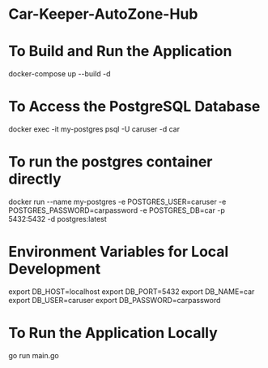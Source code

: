 # Car-Keeper-AutoZone-Hub

# To Build and Run the Application
docker-compose up --build -d

# To Access the PostgreSQL Database
docker exec -it my-postgres psql -U caruser -d car

# To run the postgres container directly
docker run --name my-postgres   -e POSTGRES_USER=caruser   -e POSTGRES_PASSWORD=carpassword   -e POSTGRES_DB=car   -p 5432:5432   -d postgres:latest

# Environment Variables for Local Development
export DB_HOST=localhost
export DB_PORT=5432
export DB_NAME=car
export DB_USER=caruser
export DB_PASSWORD=carpassword

# To Run the Application Locally
go run main.go